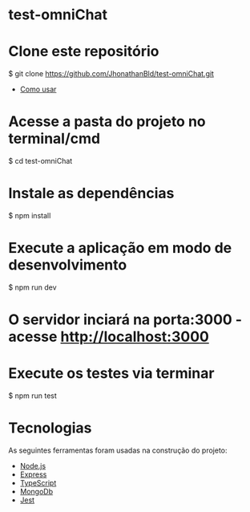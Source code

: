 # test-omniChat

# Clone este repositório
$ git clone <https://github.com/JhonathanBld/test-omniChat.git>

* [Como usar](#como-usar)
# Acesse a pasta do projeto no terminal/cmd
$ cd test-omniChat

# Instale as dependências
$ npm install

# Execute a aplicação em modo de desenvolvimento
$ npm run dev

# O servidor inciará na porta:3000 - acesse <http://localhost:3000>

# Execute os testes via terminar
$ npm run test

# Tecnologias
As seguintes ferramentas foram usadas na construção do projeto:
- [Node.js](https://nodejs.org/en/)
- [Express](http://expressjs.com/pt-br/)
- [TypeScript](https://www.typescriptlang.org/)
- [MongoDb](https://www.mongodb.com/)
- [Jest](https://jestjs.io/)

